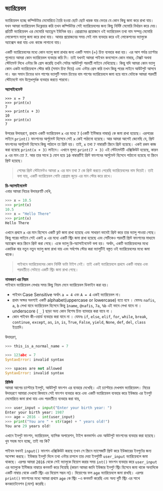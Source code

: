 ## ভ্যারিয়েবল    

ভ্যারিয়েবল হচ্ছে কম্পিউটার মেমোরিতে তৈরি হওয়া ছোট ছোট ধারক যার ভেতর যে কোন কিছু জমা করে রাখা যায়। যখন আমরা ভ্যারিয়েবল ডিক্লেয়ার করি তখন কম্পিউটার সেই ভ্যারিয়েবলের জন্য কিছু নির্দিষ্ট মেমোরি নির্ধারন করে দেয়। প্রতিটি ভ্যারিয়েবল এর মেমোরি অ্যাড্রেস ইউনিক হয়। প্রোগ্রামের প্রয়োজনে ওই ভ্যারিয়েবল তথা নাম সম্পন্ন মেমোরি লোকেশনে ভ্যালু জমা করে রাখা যায়। আবার প্রয়োজনের সময় সেই নাম ব্যবহার করে ওই লোকেশনের ভ্যালুকে অ্যাক্সেস করা যায় এবং কাজে লাগানো যায়।   

একটি ভ্যারিয়েবলের মধ্যে কোন ভ্যালু জমা রাখার জন্য একটি সমান (=) চিহ্ন ব্যবহার করা হয়। এর আগ পর্যন্ত চ্যাপ্টার গুলোতে আমরা কোন ভ্যারিয়েবল ব্যবহার করি নি। তাই যখনই আমরা পাইথন কনসোলে কোন নাম্বার, টেক্সট অথবা স্টেটমেন্ট লিখে এন্টার কি প্রেস করেছি তখনি সেটার আউটপুট পরবর্তী লাইনে দেখিয়েছে। কিন্তু যদি আমরা কোন ভ্যালু কোন একটা ভ্যারিয়েবলে স্টোর করি (সমান চিহ্ন দিয়ে) এবং এন্টার প্রেস করি তখন কিন্তু পরের লাইনে আউটপুট আসবে না। বরং সমান চিহ্নের ডান পাশের ভ্যালুটি সমান চিহ্নের বাম পাশের ভ্যারিয়েবলে জমা হয়ে যাবে যেটাকে আমরা পরবর্তী স্টেটমেন্টে নাম উল্লেখপূর্বক ব্যবহার করতে পারবো।   

**অ্যাসাইনমেন্ট**

```
>>> x = 7
>>> print(x)
7
>>> print(x + 3)
10
>>> print(x)
7
```

উপরের উদাহরণে, প্রথমে একটি ভ্যারিয়েবল `x` এর মধ্যে `7` (একটি ইন্টিজার নাম্বার) কে জমা রাখা হয়েছে। এরপরের লাইনে `print()` ফাংশনের আর্গুমেন্ট হিসেবে সেই `x` কেই পাঠানো হয়েছে। আর আমরা আগেই জেনেছি যে, প্রিন্ট ফাংশনের আর্গুমেন্ট হিসেবে কিছু পাঠালে তা প্রিন্ট হয়। তাই, `x` তথা `7` নাম্বারটি স্ক্রিনে প্রিন্ট হয়েছে। একই রকম কাজ করা হয়েছে `print(x + 3)` লাইনে। এখানে মূলত `print(7 + 3)` এই স্টেটমেন্টটি এক্সিকিউট হয়েছে, কারন `x` এর মান তো `7`. আর তার সাথে `3` যোগ হয়ে `10` নাম্বারটিই প্রিন্ট ফাংশনের আর্গুমেন্ট হিসেবে পাঠানো হয়েছে যা স্ক্রিনে প্রিন্ট হয়েছে।   

> শেষের প্রিন্ট স্টেটমেন্টও আমরা `x` এর মান তথা `7` কে প্রিন্ট করতে পেরেছি ভ্যারিয়েবলের নাম দিয়েই। তাই বলা যায়, একটি ভ্যারিয়েবল গোটা প্রোগ্রাম জুড়ে এর মান স্টোর করে রাখে।   

**রি-অ্যাসাইনমেন্ট**   
এবার আমরা নিচের উদাহরণটি দেখি,   

```python
>>> x = 10.5
>>> print(x)
10.5
>>> x = "Hello There"
>>> print(x)
Hello There
```   

এখানে প্রথমে `x` এর মান হিসেবে একটি ফ্লট জমা রাখা হয়েছে এবং সাধারণ ভাবেই প্রিন্ট করে তার ভ্যালু পাওয়া গেছে। কিন্তু পরের লাইনে সেই একই `x` এর মধ্যে একটি স্ট্রিং জমা রাখা হয়েছে এবং সেটিকেও পরবর্তী প্রিন্ট ফাংশনের মাধ্যমে অ্যাক্সেস করে স্ক্রিনে প্রিন্ট করা গেছে। একে ভ্যালু রি-অ্যাসাইনমেন্ট বলা হয়। অর্থাৎ, একটি ভ্যারিয়েবলের মধ্যে একাধিক বার নতুন নতুন ভ্যালু জমা রাখা যায় এবং সর্বশেষ স্টোর করা ভ্যালুটিই বস্তুত ওই ভ্যারিয়েবলের মধ্যে জমা থাকে।    

> পাইথনে ভ্যারিয়েবলের কোন নির্দিষ্ট ডাটা টাইপ নেই। তাই একই ভ্যারিয়েবলে প্রথমে একটি নাম্বার এবং পরবর্তীতে সেটাতে একটি স্ট্রিং জমা রাখা গেছে।

**নামকরণ এর নিয়ম**   
পাইথনে ভ্যারিয়েবল লেখার সময় কিছু নিয়ম মেনে ভ্যারিয়েবল ডিফাইন করা হয়।

 - পাইথন Case Sensitive অর্থাৎ `a = 4` এবং `A = 4` একই ভ্যারিয়েবল না।
 - প্রথম অক্ষর অবশ্যই একটি alphabet(uppercase or lowercase) হতে হবে । যেমনঃ `nafis`, `a`, `b` লেখা যাবে ভ্যারিয়েবল হিসেবে কিন্তু `1name`, `@nafis`, `7a`, `%b` এই ভাবে লেখা যাবে না ।  underscore ( `_` ) ছাড়া অন্য কোন বিশেষ  চিহ্ন ব্যাবহার করা যাবে না ।
 - কোন পাইথন কী-ওয়ার্ড ব্যবহার করা যাবে না । যেমনঃ `if`, `else`, `elif`, `for`, `while`, `break`, `continue`, `except`, `as`, `in`, `is`, `True`, `False`, `yield`, `None`, `def`, `del`, `class` ইত্যাদি।

উদাহরণ,

```python
>>> this_is_a_normal_name = 7

>>> 123abc = 7
SyntaxError: invalid syntax

>>> spaces are not allowed
SyntaxError: invalid syntax
```   

**রিভিউ**   
আমরা আগের চ্যাপ্টারে ইনপুট, আউটপুট ফাংশন এর ব্যবহার দেখেছি। এই চ্যাপ্টারে দেখলাম ভ্যারিয়েবল। নিচের উদাহরণে আমারা দেখবো কিভাবে সেই ফাংশন ব্যবহার করে এবং একটি ভ্যারিয়েবল ব্যবহার করে ইউজার এর ইনপুট মেমোরিতে জমা রাখা যায় এবং পরবর্তীতে ব্যবহার করা যায়,

```python
>>> user_input = input("Enter your birth year: ")
Enter your birth year: 1987
>>> age = 2016 - int(user_input)
>>> print("You are " + str(age) + " years old!")
You are 29 years old!
```   

এখানে ইনপুট ফাংশন, ভ্যারিয়েবল, ব্যাসিক অপারেশন, টাইপ কনভার্সন এবং আউটপুট ফাংশনের ব্যবহার করা হয়েছে। খুব সহজ মনে হচ্ছে, তাই নয় কি?

পাইথন যখনই `input()` ফাংশন এক্সিকিউট করছে তখন সে স্ক্রিনে ম্যাসেজটি প্রিন্ট করে ইউজারের ইনপুটের জন্য অপেক্ষা করছে। ইউজার ইনপুট দিলে তথা এন্টার চাপলে তার দেয়া ইনপুটটি `user_input` ভ্যারিয়েবলে জমা থাকছে। এরপর আমরা `2016` থেকে সেই ভ্যালুকে বিয়োগ করার সময় `int()` ফাংশন ব্যবহার করে `user_input` এর ভ্যালুকে ইন্টিজার নাম্বারে কনভার্ট করে নিয়েছি (কারণ আমরা জানি ইউজার ইনপুট স্ট্রিং হিসেবে জমা থাকে অন্যদিকে একটি নাম্বার থেকে একটি স্ট্রিং এর বিয়োগ সম্ভব না)। বিয়োগের ফল `age` ভ্যারিয়েবলে জমা রাখছি।  এরপর `print()` ফাংশনের মধ্যে আমরা প্রথমে `age` কে স্ট্রিং -এ কনভার্ট করেছি এবং অন্য দুটি স্ট্রিং এর সাথে কনক্যাটেনেশন (যোগ) করেছি।  
